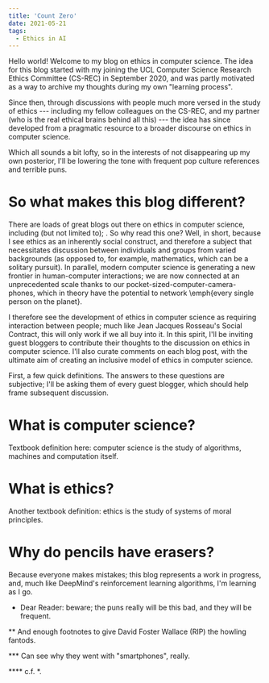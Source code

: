 ```yaml
---
title: 'Count Zero'
date: 2021-05-21
tags:
  - Ethics in AI
---
```


Hello world! Welcome to my blog on ethics in computer science. The idea for this blog started with my joining the UCL Computer Science Research Ethics Committee (CS-REC) in September 2020, and was partly motivated as a way to archive my thoughts during my own "learning process".

Since then, through discussions with people much more versed in the study of ethics --- including my fellow colleagues on the CS-REC, and my partner (who is the real ethical brains behind all this) --- the idea has since developed from a pragmatic resource to a broader discourse on ethics in computer science.

Which all sounds a bit lofty, so in the interests of not disappearing up my own posterior, I'll be lowering the tone with frequent pop culture references and terrible puns.

So what makes this blog different?
======

There are loads of great blogs out there on ethics in computer science, including (but not limited to); . So why read this one? Well, in short, because I see ethics as an inherently social construct, and therefore a subject that necessitates discussion between individuals and groups from varied backgrounds (as opposed to, for example, mathematics, which can be a solitary pursuit). In parallel, modern computer science is generating a new frontier in human-computer interactions; we are now connected at an unprecedented scale thanks to our pocket-sized-computer-camera-phones, which in theory have the potential to network \emph{every single person on the planet}.

I therefore see the development of ethics in computer science as requiring interaction between people; much like Jean Jacques Rosseau's Social Contract, this will only work if we all buy into it. In this spirit, I'll be inviting guest bloggers to contribute their thoughts to the discussion on ethics in computer science. I'll also curate comments on each blog post, with the ultimate aim of creating an inclusive model of ethics in computer science. 

First, a few quick definitions. The answers to these questions are subjective; I'll be asking them of every guest blogger, which should help frame subsequent discussion.

What is computer science?
======

Textbook definition here: computer science is the study of algorithms, machines and computation itself.

What is ethics?
======

Another textbook definition: ethics is the study of systems of moral principles.

Why do pencils have erasers?
======

Because everyone makes mistakes; this blog represents a work in progress, and, much like DeepMind's reinforcement learning algorithms, I'm learning as I go.


* Dear Reader: beware; the puns really will be this bad, and they will be frequent.

** And enough footnotes to give David Foster Wallace (RIP) the howling fantods.

*** Can see why they went with "smartphones", really.

**** c.f. *.